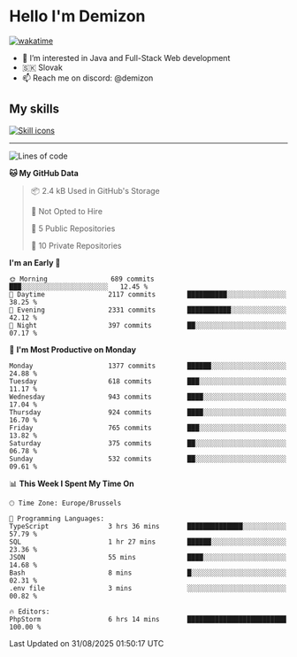 # Hello I'm Demizon
[![wakatime](https://wakatime.com/badge/user/6ad1949f-d6d7-44f9-9eee-c35e54cc499b.svg)](https://wakatime.com/@6ad1949f-d6d7-44f9-9eee-c35e54cc499b)
- 👀 I’m interested in Java and Full-Stack Web development
- 🇸🇰 Slovak
- 📫 Reach me on discord: @demizon

## My skills
[![Skill icons](https://skillicons.dev/icons?i=java,js,ts,html,css,react,nextjs,tailwind,supabase,py,git,docker,linux,mysql,postgres,mongo&theme=dark)](https://github.com/Demizon3433)

---

<!--START_SECTION:waka-->
![Lines of code](https://img.shields.io/badge/From%20Hello%20World%20I%27ve%20Written-1.9%20million%20lines%20of%20code-blue)

**🐱 My GitHub Data** 

> 📦 2.4 kB Used in GitHub's Storage 
 > 
> 🚫 Not Opted to Hire
 > 
> 📜 5 Public Repositories 
 > 
> 🔑 10 Private Repositories 
 > 
**I'm an Early 🐤** 

```text
🌞 Morning                689 commits         ███░░░░░░░░░░░░░░░░░░░░░░   12.45 % 
🌆 Daytime                2117 commits        ██████████░░░░░░░░░░░░░░░   38.25 % 
🌃 Evening                2331 commits        ███████████░░░░░░░░░░░░░░   42.12 % 
🌙 Night                  397 commits         ██░░░░░░░░░░░░░░░░░░░░░░░   07.17 % 
```
📅 **I'm Most Productive on Monday** 

```text
Monday                   1377 commits        ██████░░░░░░░░░░░░░░░░░░░   24.88 % 
Tuesday                  618 commits         ███░░░░░░░░░░░░░░░░░░░░░░   11.17 % 
Wednesday                943 commits         ████░░░░░░░░░░░░░░░░░░░░░   17.04 % 
Thursday                 924 commits         ████░░░░░░░░░░░░░░░░░░░░░   16.70 % 
Friday                   765 commits         ███░░░░░░░░░░░░░░░░░░░░░░   13.82 % 
Saturday                 375 commits         ██░░░░░░░░░░░░░░░░░░░░░░░   06.78 % 
Sunday                   532 commits         ██░░░░░░░░░░░░░░░░░░░░░░░   09.61 % 
```


📊 **This Week I Spent My Time On** 

```text
🕑︎ Time Zone: Europe/Brussels

💬 Programming Languages: 
TypeScript               3 hrs 36 mins       ██████████████░░░░░░░░░░░   57.79 % 
SQL                      1 hr 27 mins        ██████░░░░░░░░░░░░░░░░░░░   23.36 % 
JSON                     55 mins             ████░░░░░░░░░░░░░░░░░░░░░   14.68 % 
Bash                     8 mins              █░░░░░░░░░░░░░░░░░░░░░░░░   02.31 % 
.env file                3 mins              ░░░░░░░░░░░░░░░░░░░░░░░░░   00.82 % 

🔥 Editors: 
PhpStorm                 6 hrs 14 mins       █████████████████████████   100.00 % 
```


 Last Updated on 31/08/2025 01:50:17 UTC
<!--END_SECTION:waka-->
